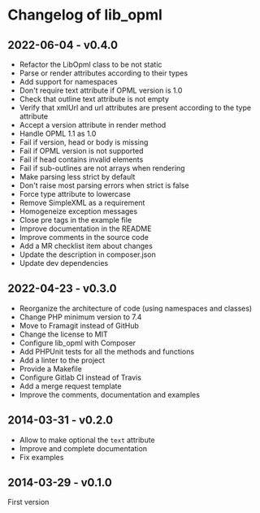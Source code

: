 # Changelog of lib\_opml

## 2022-06-04 - v0.4.0

- Refactor the LibOpml class to be not static
- Parse or render attributes according to their types
- Add support for namespaces
- Don't require text attribute if OPML version is 1.0
- Check that outline text attribute is not empty
- Verify that xmlUrl and url attributes are present according to the type
  attribute
- Accept a version attribute in render method
- Handle OPML 1.1 as 1.0
- Fail if version, head or body is missing
- Fail if OPML version is not supported
- Fail if head contains invalid elements
- Fail if sub-outlines are not arrays when rendering
- Make parsing less strict by default
- Don't raise most parsing errors when strict is false
- Force type attribute to lowercase
- Remove SimpleXML as a requirement
- Homogeneize exception messages
- Close pre tags in the example file
- Improve documentation in the README
- Improve comments in the source code
- Add a MR checklist item about changes
- Update the description in composer.json
- Update dev dependencies

## 2022-04-23 - v0.3.0

- Reorganize the architecture of code (using namespaces and classes)
- Change PHP minimum version to 7.4
- Move to Framagit instead of GitHub
- Change the license to MIT
- Configure lib\_opml with Composer
- Add PHPUnit tests for all the methods and functions
- Add a linter to the project
- Provide a Makefile
- Configure Gitlab CI instead of Travis
- Add a merge request template
- Improve the comments, documentation and examples

## 2014-03-31 - v0.2.0

- Allow to make optional the `text` attribute
- Improve and complete documentation
- Fix examples

## 2014-03-29 - v0.1.0

First version

